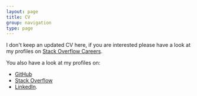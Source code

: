 ```yaml
---
layout: page
title: CV
group: navigation
type: page
---
```


I don't keep an updated CV here, if you are interested please have a look at my profiles on [Stack Overflow Careers](https://careers.stackoverflow.com/pvlerick).

You also have a look at my profiles on:
  * [GitHub](https://github.com/Pvlerick)
  * [Stack Overflow](http://stackoverflow.com/users/920/philippe)
  * [LinkedIn](https://www.linkedin.com/in/pvlerick).